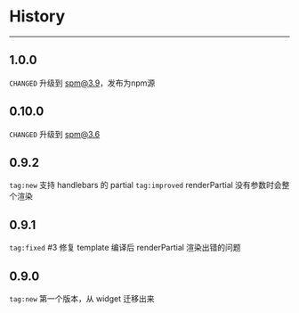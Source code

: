 # History

---
## 1.0.0
`CHANGED` 升级到 spm@3.9，发布为npm源

## 0.10.0

`CHANGED` 升级到 spm@3.6

## 0.9.2

`tag:new` 支持 handlebars 的 partial
`tag:improved` renderPartial 没有参数时会整个渲染

## 0.9.1

`tag:fixed` #3 修复 template 编译后 renderPartial 渲染出错的问题

## 0.9.0

`tag:new` 第一个版本，从 widget 迁移出来
